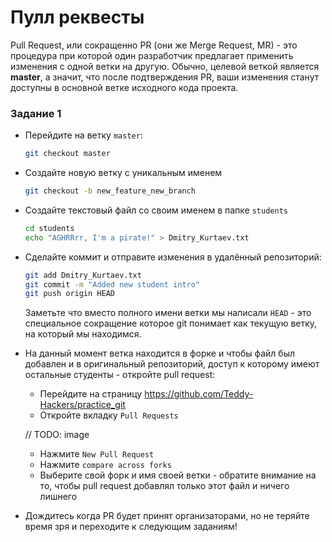 # Пулл реквесты

Pull Request, или сокращенно PR (они же Merge Request, MR) - это
процедура при которой один разработчик предлагает применить изменения с
одной ветки на другую. Обычно, целевой веткой является **master**, а
значит, что после подтверждения PR, ваши изменения станут доступны в
основной ветке исходного кода проекта.

### Задание 1

* Перейдите на ветку `master`:

  ```bash
  git checkout master
  ```

* Создайте новую ветку с уникальным именем

  ```bash
  git checkout -b new_feature_new_branch
  ```

* Создайте текстовый файл со своим именем в папке `students`

  ```bash
  cd students
  echo "AGHRRrr, I'm a pirate!" > Dmitry_Kurtaev.txt
  ```

* Сделайте коммит и отправите изменения в удалённый репозиторий:

  ```bash
  git add Dmitry_Kurtaev.txt
  git commit -m "Added new student intro"
  git push origin HEAD
  ```

  Заметьте что вместо полного имени ветки мы написали `HEAD` - это
  специальное сокращение которое git понимает как текущую ветку, на
  который мы находимся.

* На данный момент ветка находится в форке и чтобы файл был добавлен и в
оригинальный репозиторий, доступ к которому имеют остальные студенты - откройте pull request:

  * Перейдите на страницу https://github.com/Teddy-Hackers/practice_git
  * Откройте вкладку `Pull Requests`

  // TODO: image

  * Нажмите `New Pull Request`
  * Нажмите `compare across forks`
  * Выберите свой форк и имя своей ветки - обратите внимание на то,
чтобы pull request добавлял только этот файл и ничего лишнего

* Дождитесь когда PR будет принят организаторами, но не теряйте время зря и переходите к следующим заданиям!
